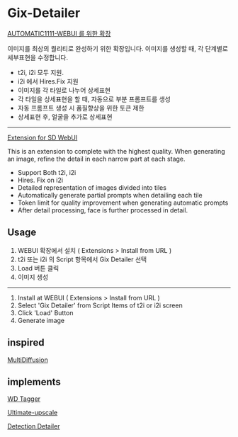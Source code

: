 # Gix-Detailer

[AUTOMATIC1111-WEBUI 를 위한 확장](https://github.com/AUTOMATIC1111/stable-diffusion-webui)

이미지를 최상의 퀄리티로 완성하기 위한 확장입니다.
이미지를 생성할 때, 각 단계별로 세부표현을 수정합니다.

- t2i, i2i 모두 지원.
- i2i 에서 Hires.Fix 지원
- 이미지를 각 타일로 나누어 상세표현
- 각 타일을 상세표현을 할 때, 자동으로 부분 프롬프트를 생성
- 자동 프롬프트 생성 시 품질향상을 위한 토큰 제한
- 상세표현 후, 얼굴을 추가로 상세표현

-------

[Extension for SD WebUI](https://github.com/AUTOMATIC1111/stable-diffusion-webui)

This is an extension to complete with the highest quality.
When generating an image, refine the detail in each narrow part at each stage.


- Support Both t2i, i2i
- Hires. Fix on i2i
- Detailed representation of images divided into tiles
- Automatically generate partial prompts when detailing each tile
- Token limit for quality improvement when generating automatic prompts
- After detail processing, face is further processed in detail.

## Usage
1. WEBUI 확장에서 설치 ( Extensions > Install from URL )
2. t2i 또는 i2i 의 Script 항목에서 Gix Detailer 선택
3. Load 버튼 클릭
4. 이미지 생성

-------

1. Install at WEBUI ( Extensions > Install from URL )
2. Select 'Gix Detailer'  from Script Items of t2i or i2i screen
3. Click 'Load' Button
4. Generate image

## inspired
[MultiDiffusion](https://multidiffusion.github.io/)

## implements
[WD Tagger](https://github.com/toriato/stable-diffusion-webui-wd14-tagger)

[Ultimate-upscale](https://github.com/Coyote-A/ultimate-upscale-for-automatic1111)

[Detection Detailer](https://github.com/dustysys/ddetailer)
